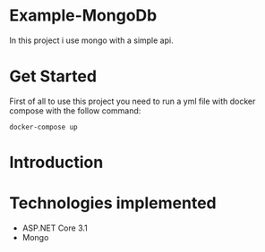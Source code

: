 # Example-MongoDb

In this project i use mongo with a simple api.

# Get Started

First of all to use this project you need to run a yml file with docker compose with the follow command:

```
docker-compose up
```

# Introduction



# Technologies implemented

- ASP.NET Core 3.1 
- Mongo
